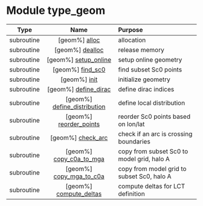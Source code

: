 # Module type_geom

| Type | Name | Purpose |
| :--: | :--: | :---------- |
| subroutine | [geom%] [alloc](https://github.com/benjaminmenetrier/bump/tree/master/src/type_geom.F90#L132) | allocation |
| subroutine | [geom%] [dealloc](https://github.com/benjaminmenetrier/bump/tree/master/src/type_geom.F90#L161) | release memory |
| subroutine | [geom%] [setup_online](https://github.com/benjaminmenetrier/bump/tree/master/src/type_geom.F90#L226) | setup online geometry |
| subroutine | [geom%] [find_sc0](https://github.com/benjaminmenetrier/bump/tree/master/src/type_geom.F90#L410) | find subset Sc0 points |
| subroutine | [geom%] [init](https://github.com/benjaminmenetrier/bump/tree/master/src/type_geom.F90#L516) | initialize geometry |
| subroutine | [geom%] [define_dirac](https://github.com/benjaminmenetrier/bump/tree/master/src/type_geom.F90#L726) | define dirac indices |
| subroutine | [geom%] [define_distribution](https://github.com/benjaminmenetrier/bump/tree/master/src/type_geom.F90#L782) | define local distribution |
| subroutine | [geom%] [reorder_points](https://github.com/benjaminmenetrier/bump/tree/master/src/type_geom.F90#L1010) | reorder Sc0 points based on lon/lat |
| subroutine | [geom%] [check_arc](https://github.com/benjaminmenetrier/bump/tree/master/src/type_geom.F90#L1065) | check if an arc is crossing boundaries |
| subroutine | [geom%] [copy_c0a_to_mga](https://github.com/benjaminmenetrier/bump/tree/master/src/type_geom.F90#L1163) | copy from subset Sc0 to model grid, halo A |
| subroutine | [geom%] [copy_mga_to_c0a](https://github.com/benjaminmenetrier/bump/tree/master/src/type_geom.F90#L1187) | copy from model grid to subset Sc0, halo A |
| subroutine | [geom%] [compute_deltas](https://github.com/benjaminmenetrier/bump/tree/master/src/type_geom.F90#L1249) | compute deltas for LCT definition |
